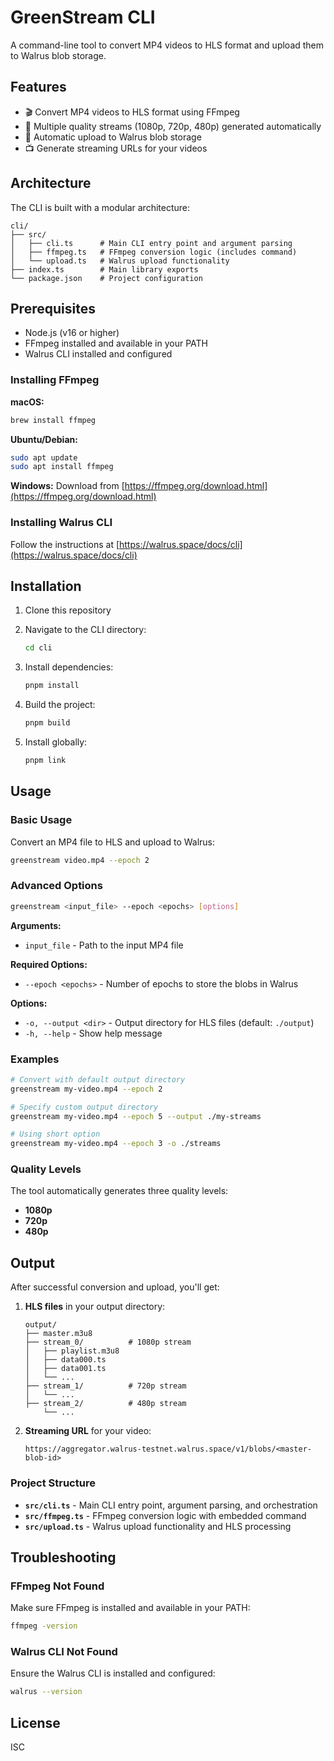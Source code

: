 # GreenStream CLI

A command-line tool to convert MP4 videos to HLS format and upload them to Walrus blob storage.

## Features

- 🎬 Convert MP4 videos to HLS format using FFmpeg
- 🎯 Multiple quality streams (1080p, 720p, 480p) generated automatically
- 🚀 Automatic upload to Walrus blob storage
- 📺 Generate streaming URLs for your videos

## Architecture

The CLI is built with a modular architecture:

```
cli/
├── src/
│   ├── cli.ts      # Main CLI entry point and argument parsing
│   ├── ffmpeg.ts   # FFmpeg conversion logic (includes command)
│   └── upload.ts   # Walrus upload functionality
├── index.ts        # Main library exports
└── package.json    # Project configuration
```

## Prerequisites

- Node.js (v16 or higher)
- FFmpeg installed and available in your PATH
- Walrus CLI installed and configured

### Installing FFmpeg

**macOS:**
```bash
brew install ffmpeg
```

**Ubuntu/Debian:**
```bash
sudo apt update
sudo apt install ffmpeg
```

**Windows:**
Download from [https://ffmpeg.org/download.html](https://ffmpeg.org/download.html)

### Installing Walrus CLI

Follow the instructions at [https://walrus.space/docs/cli](https://walrus.space/docs/cli)

## Installation

1. Clone this repository
2. Navigate to the CLI directory:
   ```bash
   cd cli
   ```

3. Install dependencies:
   ```bash
   pnpm install
   ```

4. Build the project:
   ```bash
   pnpm build
   ```

5. Install globally:
   ```bash
   pnpm link
   ```

## Usage

### Basic Usage

Convert an MP4 file to HLS and upload to Walrus:

```bash
greenstream video.mp4 --epoch 2
```

### Advanced Options

```bash
greenstream <input_file> --epoch <epochs> [options]
```

**Arguments:**
- `input_file` - Path to the input MP4 file

**Required Options:**
- `--epoch <epochs>` - Number of epochs to store the blobs in Walrus

**Options:**
- `-o, --output <dir>` - Output directory for HLS files (default: `./output`)
- `-h, --help` - Show help message

### Examples

```bash
# Convert with default output directory
greenstream my-video.mp4 --epoch 2

# Specify custom output directory
greenstream my-video.mp4 --epoch 5 --output ./my-streams

# Using short option
greenstream my-video.mp4 --epoch 3 -o ./streams
```

### Quality Levels

The tool automatically generates three quality levels:
- **1080p**
- **720p**
- **480p**

## Output

After successful conversion and upload, you'll get:

1. **HLS files** in your output directory:
   ```
   output/
   ├── master.m3u8
   ├── stream_0/          # 1080p stream
   │   ├── playlist.m3u8
   │   ├── data000.ts
   │   ├── data001.ts
   │   └── ...
   ├── stream_1/          # 720p stream
   │   └── ...
   ├── stream_2/          # 480p stream
       └── ...
   ```

2. **Streaming URL** for your video:
   ```
   https://aggregator.walrus-testnet.walrus.space/v1/blobs/<master-blob-id>
   ```

### Project Structure

- **`src/cli.ts`** - Main CLI entry point, argument parsing, and orchestration
- **`src/ffmpeg.ts`** - FFmpeg conversion logic with embedded command
- **`src/upload.ts`** - Walrus upload functionality and HLS processing

## Troubleshooting

### FFmpeg Not Found

Make sure FFmpeg is installed and available in your PATH:

```bash
ffmpeg -version
```

### Walrus CLI Not Found

Ensure the Walrus CLI is installed and configured:

```bash
walrus --version
```

## License

ISC 